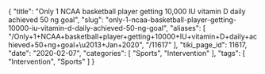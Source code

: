 {
    "title": "Only 1 NCAA basketball player getting 10,000 IU vitamin D daily achieved 50 ng goal",
    "slug": "only-1-ncaa-basketball-player-getting-10000-iu-vitamin-d-daily-achieved-50-ng-goal",
    "aliases": [
        "/Only+1+NCAA+basketball+player+getting+10000+IU+vitamin+D+daily+achieved+50+ng+goal+\u2013+Jan+2020",
        "/11617"
    ],
    "tiki_page_id": 11617,
    "date": "2020-02-07",
    "categories": [
        "Sports",
        "Intervention"
    ],
    "tags": [
        "Intervention",
        "Sports"
    ]
}